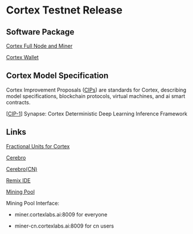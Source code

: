 # Cortex Testnet Release

## Software Package

[Cortex Full Node and Miner](https://github.com/CortexFoundation/Cortex_Release/releases/download/dolores_beta/cortex-core.tar.gz)

[Cortex Wallet](https://github.com/CortexFoundation/Cortex_Release/releases/download/dolores_beta/cortex-wallet.tar.gz)

## Cortex Model Specification

Cortex Improvement Proposals ([CIPs](CIPs/)) are standards for Cortex, describing model specifications, blockchain protocols, virtual machines, and ai smart contracts.

[[CIP-1](CIPs/cip-1.md)] Synapse: Cortex Deterministic Deep Learning Inference Framework

## Links

[Fractional Units for Cortex](docs/units.md)

[Cerebro](https://cerebro.cortexlabs.ai/)

[Cerebro(CN)](https://cerebro-cn.cortexlabs.ai/)

[Remix IDE](https://cerebro.cortexlabs.ai/remix)

[Mining Pool](https://pool.cortexlabs.ai/)

Mining Pool Interface:

* miner.cortexlabs.ai:8009 for everyone

* miner-cn.cortexlabs.ai:8009 for cn users

